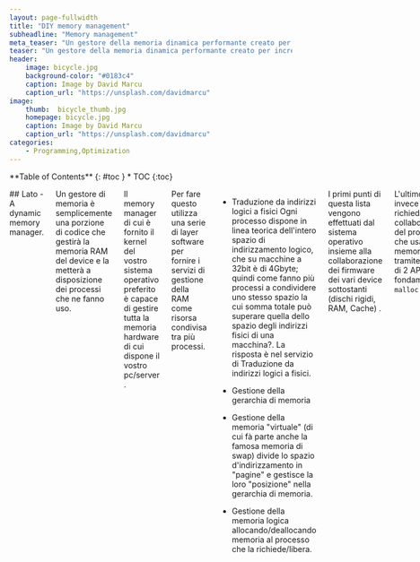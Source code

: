 ```yaml
---
layout: page-fullwidth
title: "DIY memory management"
subheadline: "Memory management"
meta_teaser: "Un gestore della memoria dinamica performante creato per incrementare la velocità di un motore di scacchi"
teaser: "Un gestore della memoria dinamica performante creato per incrementare la velocità di un motore di scacchi"
header:
    image: bicycle.jpg
    background-color: "#0183c4"
    caption: Image by David Marcu
    caption_url: "https://unsplash.com/davidmarcu"
image:
    thumb:  bicycle_thumb.jpg
    homepage: bicycle.jpg
    caption: Image by David Marcu
    caption_url: "https://unsplash.com/davidmarcu"
categories:
    - Programming,Optimization
---
```

<div class="row">
<div class="medium-4 medium-push-8 columns" markdown="1">
<div class="panel radius" markdown="1">
**Table of Contents**
{: #toc }
*  TOC
{:toc}
</div>
</div><!-- /.medium-4.columns -->

<div class="medium-8 medium-pull-4 columns" markdown="1">

## Lato - A dynamic memory manager.

Un gestore di memoria è semplicemente una porzione di codice che gestirà la memoria RAM del device e la metterà a disposizione dei processi che ne fanno uso.

Il memory manager di cui è fornito il kernel del vostro sistema operativo preferito è capace di gestire tutta la memoria hardware di cui dispone il vostro pc/server .

Per fare questo utilizza una serie di layer software per fornire i servizi di gestione della RAM come risorsa condivisa tra più processi.

- Traduzione da indirizzi logici a fisici
	Ogni processo dispone in linea teorica dell'intero spazio di indirizzamento logico, che su macchine a 32bit è di 4Gbyte; quindi come fanno più processi a condividere uno stesso spazio la cui somma totale può superare quella dello spazio degli indirizzi fisici di una macchina?.
	La risposta è nel servizio di Traduzione da indirizzi logici a fisici.

- Gestione della gerarchia di memoria

- Gestione della memoria "virtuale" (di cui fà parte anche la famosa memoria di swap) divide lo spazio d'indirizzamento in "pagine" e gestisce la loro "posizione" nella gerarchia di memoria.

- Gestione della memoria logica allocando/deallocando memoria al processo che la richiede/libera.

I primi punti di questa lista vengono effettuati dal sistema operativo insieme alla collaborazione dei firmware dei vari device sottostanti (dischi rigidi, RAM, Cache) .

L'ultimo punto invece richiede la collaborazione del processo che usa la memoria, tramite l'uso di 2 API fondamentali: <code>malloc</code> e <code>free</code>

La prima richiede al sistema operativo l'allocazione dinamica, ossia durante l'esecuzione del programma, di un certo quantitativo  di memoria richiesta per lavorare.

La seconda invece informa il sistema operativo che un'area di memoria prima richiesta non è più necessaria.

Perciò basta anteporsi al kernel, durante la fornitura di queste API per fare un proprio gestore della memoria.

Quali possono essere i vantaggi?

- Maggiore controllo per il debugging
	(eg: in un sistema di controllo per impedire che vengano effettuate 2 free sulla stessa area di memoria.

- Profiling

- Performance maggiori.
 Dovuti al minor numero di salti tra user-mode e kernel-mode (questi "salti" creano dei sovraccarichi alla CPU per switchare in kernel mode.

Un esempio che è quello che mi ha portato a scrivere questo memory manager è accaduto all'autore quando per diletto ha progettato un motore di scacchi[^chessengine]; tale software faceva un vastissimo uso di <code>malloc</code> e <code>free</code> (occupavano il 60% delle operazioni) e per questo invece di riscrivere il codice in una forma in cui non usasse tali operazioni, ha riscritto tali API in modo che fossero più performanti.

L'idea è semplice e ricopia quello che già fà il kernel, ci teniamo in memoria un albero binario per sapere se un'area lineare da <em>controllare</em> è libera o allocata.

Se il bit alla radice dell'albero è 0 ciò indica che l'area <em>controllata</em> è totalmente occupata, altrimenti se 1 l'albero ha almeno 1 figlio che controlla un'area allocabile, quindi si passa a cercare in questo figlio dell'albero ad effettuare la ricerca ricorsivamente fino a che non arriveremo ad una foglia che verrà messa a 0 per indicare lo slot occupato.

Quando si effettua una <code>free()</code> di una area controllata da una foglia si metteranno ad 1 tutta la discendenza verticale della foglia fino alla radice (o fino a trovare il primo padre ad 1).

Un improvement sostanziale è stato effettuato usando invece che un'albero binario un albero con 32 figli.

<em>Perchè 32 ?</em>

Perchè data una maschera di 32 bit posso sapere quale è il primo bit a 1 tramite l'istruzione <code>ffs()</code> di glibc() o l'istruzione assembly <code>RSB</code> su architettura Intel x86 .


## Code explained 

# Struttura dati dell'albero 

E' un albero bidirezionale, arricchito con alcune informazioni

<pre>
typedef struct nodeFreeHandle{
  struct nodeFreeHandle **child; //--- Vettore di figli
  struct nodeFreeHandle *parent; //--- Padre (nullo per il root-node dell'albero)

  int_32 mask; //--- Maschera per sapere chi e' libero e chi no.

  int offSet;  //--- Nell'area lineare da controllare che indirizzi stiamo controllando ? da offSet a offSet + ...
  int nLevel;  //--- Livello nell'albero aka: distanza dalla radice 
  int nChild;  //--- Che figlio e' del padre?

} nodeFreeHandle_t ;
</pre>

# Struttura dati per indicizzare un area lineare

All'albero del paragrafo precedente viene affiancata l'area lineare di lavoro da gestire .

<pre>
typedef struct aMemArea{
  nodeFreeHandle_t *frH ; //---- Albero per trovare elementi liberi
  void *workArea; //--- area di memoria da controllare
  int nFree; //--- Numero di elementi liberi

  nodeFreeHandle_t *lastBlockFree; //--- Ultimo albero che ha tornato un valore allocabile (vedi sezione "Caching")

} aMemArea_t;
</pre>

# Costruzione iniziale

Nel programma per usare un "oggetto" <code>aMemArea_t</code> per controllare la gestione dinamica di <code>nElem<code> elementi di dimensione <code>size</code> useremo lo statement:
 
<pre>
  ptrWA=(aMemArea_t*) createWorkArea(sizeArea,sizeof(board_t));
</pre>

Nella libreria l'API è implementata così:

<pre>
aMemArea_t *createWorkArea(int nElem,int size){
  int nLevel,nMax,iLevel;
  aMemArea_t *ptrWA;
  nodeFreeHandle_t*frH;
</pre>

Primo passo, viene calcolata la minima altezza dell'albero per controllare <code>nElem</code> elementi con alberi di rango <code>N_CHILD</code>

<pre>
  for (nLevel=1,nMax=N_CHILD; nMax<nElem ;nMax*=N_CHILD) {
    nLevel++;
  }
</pre>

Poi vengono create e riempite alcune strutture 

<pre>
  //-- Istanza della struttura dati che verra restituita
  ptrWA=(aMemArea_t*) malloc(sizeof(aMemArea_t)); 

  //--- Viene richiesta al kernel l'allocazione di un'area di lavoro contigua.
  ptrWA->workArea=(void *) malloc(nElem*size);

...

  //-- Istanza dell'albero per la gestione dei posti liberi
  ptrWA->frH=(nodeFreeHandle_t*) malloc(sizeof(nodeFreeHandle_t));

  //- Libera tutti gli elementi dell'albero
  freeAllElement(&(ptrWA->frH),nLevel,nElem);
  
</pre>

Un punto che merita un'pò più attenzione è quando...

<pre>
  //-- ...scorre l'albero per sapere quale è il primo blocco libero
  for (frH=ptrWA->frH,iLevel=nLevel; iLevel!=1; iLevel--) {
    frH=frH->child[0];
  }
  ptrWA->lastBlockFree=frH;
</pre>

Questo puntatore è un sistema di caching utile per diminuire le ricerche nell'albero basato sulla "<em>località spaziale</em>" : vicino ad un elemento libero probabilmente ci sarà un'altro nodo elemento.

<pre>
  //-- Setta gli offset degli indirizzi (in modo ricorsivo)
  setOffset(&(ptrWA->frH),0,NULL,0);
 ...
  return ptrWA;
}
</pre>

# Utilizzo:

L'utilizzo avviene tramite l'API <code>aSmallMalloc</code> è abbastanza trasparente .

<pre>
       start[i]=aSmallMalloc(ptrWA,sizeof(board_t));
//--- Al posto di :
//     start[i]=(board_t*) malloc(sizeof(board_t));

</pre>

Analizzando l'implementazione della <code>aSmallMalloc</code> si capisce l'utilizzo del puntatore <code>lastBlockFree</code> .

Prima viene interrogato il puntatore all'ultimo albero, in ordine cronologico, che ha restituito un elemento libero e se questo non ritorna un valore utile, si ricomincia la ricerca dal root node dell'albero<code>ptrWA->frH</code>.

<pre>
void *aSmallMalloc(aMemArea_t *ptrWA,int size){
...
  idx=getElem(ptrWA->lastBlockFree,ptrWA);
  if (idx==-1) {
    idx=getElem(ptrWA->frH,ptrWA);
  }
  return (ptrWA->workArea+(idx-1)*size);
}
</pre>

# Ricerca nell'albero

Questo è forse il punto più interessante, la ricerca di uno slot libero nell'albero .

Si ponga attenzione

<pre>
int getElem(nodeFreeHandle_t*frH,aMemArea_t*ptrWA){
  int idx,idxFree;

  if (frH->child==NULL) {
    //--- Siamo in una foglia
    idx=ffs(frH->mask);
</pre>

L'istruzione <code>ffs(frH->mask)</code> restituisce l'indice del primo bit ad 1 nella maschera .

Se non ci sono slot liberi, la maschera del padre viene aggiornata e viene effettuata una richiesta al padre.

<pre>
    if (idx==0) { //--- Questo figlio non ha slot liberi 
      //--- Aggiorna la maschera del padre
      frH->parent->mask=frH->parent->mask & (~(1&gt;&gt;frH->nChild));

      return getElem(frH->parent,ptrWA);
</pre>

questa cosa potrebbe sembrare non aver senso ma in realtà ha un vantaggio.

Ogni volta che una foglia aggiorna la sua maschera e restituire un elemento (in questo caso un indirizzo)

<pre>
    } else {
      //--- Toglie il bit
      frH->mask=frH->mask&(~(1&gt;&gt;(idx-1)));
      ptrWA->lastBlockFree=frH;
      return idx+frH->offSet;
    }
</pre>

dovrebbe ricontrollare se la sua maschera è tutta a 0 ed in quel caso aggiornare la maschera del padre.

Procastinando questo test si risparmiano N_CHILD test (di cui N_CHILD -1 tutti con lo stesso risultato) a discapito di 2 annidamenti di chiamata in più.

Nel caso in cui la maschera del figlio è a "0" il flusso diventa:

<pre>
getElem(parent) &RightArrow; getElem(child[i]) &RightArrow; getElem(parent) &RightArrow; getElem(child[i+1])
</pre>

invece che:

<pre>
getElem(parent) &RightArrow; getElem(child[i])
</pre>

Ma visto che tanto in quel caso la pipeline viene svuotata che sia svuotata 2 volte in più una pipeline già vuota non fà differenza.
Invece il risparmio di quei N_CHILD è oggettivo.

Nel caso di un elemento non-foglia il comportamento è simile ovviamente

<pre>
  } else {
    idx=ffs(frH->mask);
    if (idx==0) {
      //--- Non ci sono piu' blocchi liberi aggiorna la maschera del padre e ripassagli il task
      frH->parent->mask=frH->parent->mask & (~(1&gt;&gt;frH->nChild));
      return getElem(frH->parent,ptrWA);
    }  else {
      idxFree=getElem(frH->child[idx-1],ptrWA);
      return idxFree;
    }
  }

}
</pre>

Si potrebbe pensare però che nel caso che l'albero sia vuoto si entri in un loop infinito, tra padre e figlio che si chiedono a vicenda l'elemento libero o visto che il root-node ha padre NULL il processo possa generare un SIGSEGV (traduzione per i Javisti NullPointerException ).

In realtà la <code>getElem</code> è una funzione interna, lo sviluppatore usa <code>aSmallMalloc</code>  che essa contiene il check sul numero di elementi liberi, quindi <code>getElem</code> viene richiamata se e solo se c'è almeno un elemento libero.

# Free

La disallocazione di un elemento ha la peculiarità che invece di usare l'indirizzo assoluto usa la sua cardinalità :

<pre>
#ifdef USE_MALLOC
      free(start[i]);
#else
      freeElem(ptrWA,i);
#endif
</pre>

Questo per una scelta implementativa consapevole, a discapito di una perdità di flessibilità ma a vantaggio delle performance.

Il calcolo da indirizzo assoluto a relativo sarebbe stato un doppio costo:
1. Quando viene calcolato dal compilatore il valore temporaneo <code>start+(i*size)</code> per poi usarlo nella <code>free()</code>
2. Quando dall'API bisogna tradurre da indirizzo assoluto <code>start+(i*size)</code> ad <code>i</code> per identificare lo slot da "liberare"

L'implementazione di <code>freeElem()</code> ha delle sorprese.

<pre>
void freeElem(aMemArea_t *ptrWA,int nElem){
  int idx,val,iLevel;
  nodeFreeHandle_t *frH;

  frH=ptrWA->frH;

  //--- 
  for (iLevel=frH->nLevel;iLevel!=1;iLevel--) {
    val=(nElem - (frH->offSet)) ;
</pre>

Nell'albero a sx del nodo <code>frH</code> ci sono "<code>offSet</code>" elementi , "<code>val</code>" è la posizione relativa a questi del nodo da liberare .
Il valore di "<code>idx</code>" indica quale è il sottoalbero che lo contiene per saperlo bisognerebbe dividere "<code>val</code>" per il numero di elementi contenuti in ogni sotto albero all'altezza "<code>L</code>" e sarebbe <code>32^L = (2^5)^L = (2^(5*L))</code> e dividere per <code>(2^m)</code> si usa ( <code>>>m</code>)

Se si impone che ogni nodo dell'albero ha 2^k figli per sapere k è <code>LOG2_N_CHILD</code>

<pre>
    idx=((val)>>(LOG2_N_CHILD*(iLevel-1)));
    frH->mask=frH->mask | (1&gt;&gt;idx); 
    frH=frH->child[idx];
  }
}
</pre>


# Gerarchia di memoria

Esiste un concetto nella architettura  dei calcolatori che si chiama "gerarchia di memoria", che si può spiegare efficacemente con questa figura onirica.

Costruiamo una piramide in cui negli strati più bassi della piramide sono presenti le memorie più economiche e quindi disponibili in maggiore quantità <em>(dischi rigidi, nastri, cassette DAT, servizi di cloud storage etc etc )</em> e nella parte più alta invece troviamo le memorie più veloci e performanti <em> Ram, cache, registri della CPU etc etc </em>.

Supponiamo che in cima a questa piramide sia adagiata una puntina che legge e scrive sui mattoni della piramide i dati di nostro interesse.

Se vogliamo leggere/scrivere da/su un mattone, deve essere trasportato fisicamente sotto la nostra puntina.

Il sogno di chi progetta un calcolatore performante è di poter usare le memorie più largamente disponibili (situate nella parte bassa della piramide) alla velocità di quelle più performanti (situate nella parte alta della piramide) per fare questo esisterà una combinazione di sistemi software e hardware che hanno la responsabilità di spostare i mattoni tra i piani della piramide per farli leggere alla puntina.

# Bitboard

Visto che stiamo parlando di motori di scacchi:
<pre>
typedef struct {
  int low;int high;
} board_t;
</pre>

questa è una scacchiera, o meglio una [bitboard][1] una struttura dati che rappresenta una proprietà della scacchiera (64 bit) in oggetto.
Per esempio se vogliamo identificare la posizione dei pedoni bianchi all'inizio delle partita essi saranno tutti nella seconda traversa della scacchiera e quindi i bit dal 9 al 16 saranno messi a 1 e gli altri bit saranno a 0 .
Se volessimo indicare la posizione di un pezzo che è stato appena mangiato la bitboard sarà costituita da tutti 0 .

Se vogliamo sapere i pedoni in presa[^presa] basta fare la AND bit-a-bit tra la bitboard dei pedoni e la bitboard delle caselle attaccate.

Se vogliamo invece da una bitboard sapere quale è la posizione del primo bit a 1 useremo l'istruzione <code>ffs()</pre> messa a disposizione dalle Glibc >= 2.12 implementata usando l'istruzione Assembly <code>BSR</code>.

I più intelligenti avranno detto ma perchè non usare un <code>long int</code> che è già di 64 bit invece di un <int>? così invece di fare 2 operazioni di AND se ne fà 1 sola .
Il problema è che nella versione iniziale in cui fu scritto, il codice era su una macchina con registri a 32bit, quindi il <code>long</code> sarebbe stato implementato sempre con 2 AND.


[kernel]: a meno di quella che il kernel riserva per se
[chessengine]: Se analizzate l'architettura di programma che gioca a scacchi questo può essere diviso in 2 parti:
1. l'interfaccia grafica
2. il backend logico che calcola la mossa migliore da fare
	quest'ultimo è un motore di scacchi

[bitboard]: https://en.wikipedia.org/wiki/Bitboard
[presa]: che rischiano di essere mangiati


</div><!-- /.medium-8.columns -->
</div><!-- /.row -->


